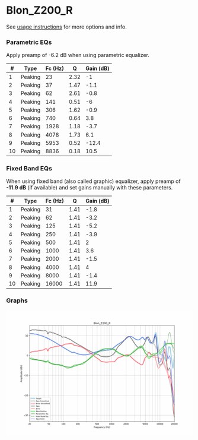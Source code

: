 # Blon_Z200_R
See [usage instructions](https://github.com/jaakkopasanen/AutoEq#usage) for more options and info.

### Parametric EQs
Apply preamp of -6.2 dB when using parametric equalizer.

|   # | Type    |   Fc (Hz) |    Q |   Gain (dB) |
|-----|---------|-----------|------|-------------|
|   1 | Peaking |        23 | 2.32 |        -1   |
|   2 | Peaking |        37 | 1.47 |        -1.1 |
|   3 | Peaking |        62 | 2.61 |        -0.8 |
|   4 | Peaking |       141 | 0.51 |        -6   |
|   5 | Peaking |       306 | 1.62 |        -0.9 |
|   6 | Peaking |       740 | 0.64 |         3.8 |
|   7 | Peaking |      1928 | 1.18 |        -3.7 |
|   8 | Peaking |      4078 | 1.73 |         6.1 |
|   9 | Peaking |      5953 | 0.52 |       -12.4 |
|  10 | Peaking |      8836 | 0.18 |        10.5 |

### Fixed Band EQs
When using fixed band (also called graphic) equalizer, apply preamp of **-11.9 dB** (if available) and set gains manually with these parameters.

|   # | Type    |   Fc (Hz) |    Q |   Gain (dB) |
|-----|---------|-----------|------|-------------|
|   1 | Peaking |        31 | 1.41 |        -1.8 |
|   2 | Peaking |        62 | 1.41 |        -3.2 |
|   3 | Peaking |       125 | 1.41 |        -5.2 |
|   4 | Peaking |       250 | 1.41 |        -3.9 |
|   5 | Peaking |       500 | 1.41 |         2   |
|   6 | Peaking |      1000 | 1.41 |         3.6 |
|   7 | Peaking |      2000 | 1.41 |        -1.5 |
|   8 | Peaking |      4000 | 1.41 |         4   |
|   9 | Peaking |      8000 | 1.41 |        -1.4 |
|  10 | Peaking |     16000 | 1.41 |        11.9 |

### Graphs
![](./Blon_Z200_R.png)
